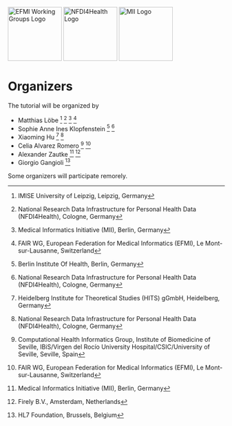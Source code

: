 <span class="logo"><img src="https://efmi.org/wp-content/uploads/2019/11/EFMI_Logo_new_wg-587x235.png" alt="EFMI Working Groups Logo" width="125"></span>
<span class="logo"><img src="https://www.nfdi4health.de/images/logo/nfdi4health.svg" alt="NFDI4Health Logo" width="125"></span>
<span class="logo"><img src="https://www.medizininformatik-initiative.de/themes/custom/mii/assets/img/Logo_MII_270px_Hoehe_de.png" alt="MII Logo" width="125"></span>

# Organizers

The tutorial will be organized by

- Matthias Löbe [^1] [^2] [^3] [^4]
- Sophie Anne Ines Klopfenstein [^5] [^2]
- Xiaoming Hu [^6] [^2]
- Celia Alvarez Romero [^7] [^4]
- Alexander Zautke [^3] [^8]
- Giorgio Gangioli [^9]

Some organizers will participate remorely.

[^1]: IMISE University of Leipzig, Leipzig, Germany
[^2]: National Research Data Infrastructure for Personal Health Data (NFDI4Health), Cologne, Germany
[^3]: Medical Informatics Initiative (MII), Berlin, Germany
[^4]: FAIR WG, European Federation for Medical Informatics (EFMI), Le Mont-sur-Lausanne, Switzerland
[^5]: Berlin Institute Of Health, Berlin, Germany
[^6]: Heidelberg Institute for Theoretical Studies (HITS) gGmbH, Heidelberg, Germany
[^7]: Computational Health Informatics Group, Institute of Biomedicine of Seville, IBiS/Virgen del Rocío University Hospital/CSIC/University of Seville, Seville, Spain
[^8]: Firely B.V., Amsterdam, Netherlands
[^9]: HL7 Foundation, Brussels, Belgium
